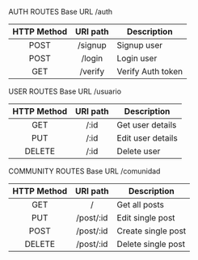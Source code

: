AUTH ROUTES
Base URL /auth

| **HTTP Method** | **URI path** | **Description**   |
|:---------------:|:------------:|-------------------|
|       POST      | /signup      | Signup user       |
|       POST      | /login       | Login user        |
|       GET       | /verify      | Verify Auth token |


USER ROUTES
Base URL /usuario

| **HTTP Method** | **URI path** | **Description**   |
|:---------------:|:------------:|-------------------|
|       GET       | /:id         | Get user details  |
|       PUT       | /:id         | Edit user details |
|      DELETE     | /:id         | Delete user       |


COMMUNITY ROUTES
Base URL /comunidad

| **HTTP Method** | **URI path** | **Description**    |
|:---------------:|:------------:|--------------------|
|       GET       | /            | Get all posts      |
|       PUT       | /post/:id    | Edit single post   |
|       POST      | /post/:id    | Create single post |
|      DELETE     | /post/:id    | Delete single post |





